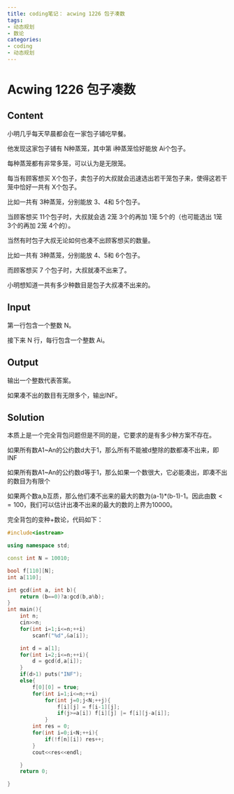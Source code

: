 ```yaml
---
title: coding笔记： acwing 1226 包子凑数
tags: 
- 动态规划
- 数论
categories:
- coding
- 动态规划
---
```


# Acwing 1226 包子凑数

## Content

小明几乎每天早晨都会在一家包子铺吃早餐。

他发现这家包子铺有 N种蒸笼，其中第 i种蒸笼恰好能放 Ai个包子。

每种蒸笼都有非常多笼，可以认为是无限笼。

每当有顾客想买 X个包子，卖包子的大叔就会迅速选出若干笼包子来，使得这若干笼中恰好一共有 X个包子。

比如一共有 3种蒸笼，分别能放 3、4和 5个包子。

当顾客想买 11个包子时，大叔就会选 2笼 3个的再加 1笼 5个的（也可能选出 1笼 3个的再加 2笼 4个的）。

当然有时包子大叔无论如何也凑不出顾客想买的数量。

比如一共有 3种蒸笼，分别能放 4、5和 6个包子。

而顾客想买 7 个包子时，大叔就凑不出来了。

小明想知道一共有多少种数目是包子大叔凑不出来的。

## Input

第一行包含一个整数 N。

接下来 N 行，每行包含一个整数 Ai。

## Output

输出一个整数代表答案。

如果凑不出的数目有无限多个，输出INF。

## Solution

本质上是一个完全背包问题但是不同的是，它要求的是有多少种方案不存在。

如果所有数A1~An的公约数d大于1，那么所有不能被d整除的数都凑不出来，即INF

如果所有数A1~An的公约数d等于1，那么如果一个数很大，它必能凑出，即凑不出的数目为有限个

如果两个数a,b互质，那么他们凑不出来的最大的数为(a-1)*(b-1)-1。因此由数$<= 100$，我们可以估计出凑不出来的最大的数的上界为10000。

完全背包的变种+数论，代码如下：

```c++
#include<iostream>

using namespace std;

const int N = 10010;

bool f[110][N];
int a[110];

int gcd(int a, int b){
    return (b==0)?a:gcd(b,a%b);
}
int main(){
    int n;
    cin>>n;
    for(int i=1;i<=n;++i)
        scanf("%d",&a[i]);

    int d = a[1];
    for(int i=2;i<=n;++i){
        d = gcd(d,a[i]);
    }
    if(d>1) puts("INF");
    else{
        f[0][0] = true;
        for(int i=1;i<=n;++i)
            for(int j=0;j<N;++j){
                f[i][j] = f[i-1][j];
                if(j>=a[i]) f[i][j] |= f[i][j-a[i]];
            }
        int res = 0;
        for(int i=0;i<N;++i){
            if(!f[n][i]) res++;
        }
        cout<<res<<endl;

    }
    return 0;

}
```

